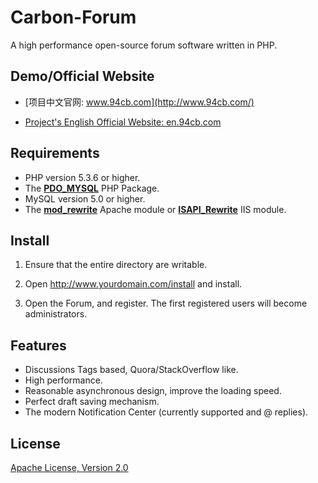Carbon-Forum
============

A high performance open-source forum software written in PHP.

Demo/Official Website
------------

* [项目中文官网: www.94cb.com](http://www.94cb.com/)

* [Project's English Official Website: en.94cb.com](http://en.94cb.com/)

Requirements
------------
* PHP version 5.3.6 or higher.
* The [__PDO_MYSQL__](http://php.net/manual/en/ref.pdo-mysql.php) PHP Package.
* MySQL version 5.0 or higher.
* The [__mod_rewrite__](http://httpd.apache.org/docs/2.2/mod/mod_rewrite.html) Apache module or [__ISAPI_Rewrite__](http://www.helicontech.com/isapi_rewrite/) IIS module. 

Install
------------

1. Ensure that the entire directory are writable.

2. Open http://www.yourdomain.com/install and install.

3. Open the Forum, and register. The first registered users will become administrators. 

Features
------------
* Discussions Tags based, Quora/StackOverflow like.
* High performance. 
* Reasonable asynchronous design, improve the loading speed. 
* Perfect draft saving mechanism. 
* The modern Notification Center (currently supported and @ replies). 


License
------------

[Apache License, Version 2.0](http://www.apache.org/licenses/LICENSE-2.0)